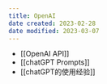 ```yaml
---
title: OpenAI
date created: 2023-02-28
date modified: 2023-03-07
---
```


- [[OpenAI API]]
- [[chatGPT Prompts]]
- [[chatGPT的使用经验]]
